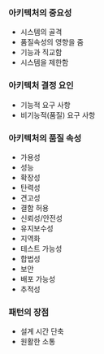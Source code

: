 ### 아키텍처의 중요성

- 시스템의 골격
- 품질속성의 영향을 줌
- 기능과 직교함
- 시스템을 제한함

### 아키텍처 결정 요인

- 기능적 요구 사항
- 비기능적(품질) 요구 사항

### 아키텍처의 품질 속성

- 가용성
- 성능
- 확장성
- 탄력성
- 견고성
- 결함 허용
- 신뢰성/안전성
- 유지보수성
- 지역화
- 테스트 가능성
- 합법성
- 보안
- 배포 가능성
- 추적성

### 패턴의 장점

- 설계 시간 단축
- 원활한 소통
